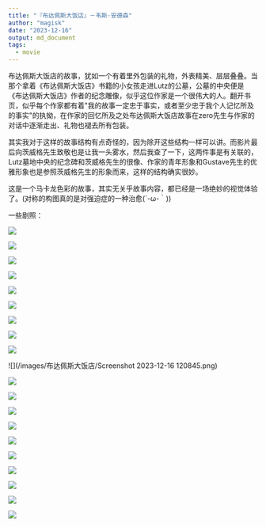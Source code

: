 ```yaml
---
title: "『布达佩斯大饭店』－韦斯·安德森"
author: "magisk"
date: "2023-12-16"
output: md_document
tags:
  - movie
---
```


<!--more-->

布达佩斯大饭店的故事，犹如一个有着里外包装的礼物，外表精美、层层叠叠。当那个拿着《布达佩斯大饭店》书籍的小女孩走进Lutz的公墓，公墓的中央便是《布达佩斯大饭店》作者的纪念雕像，似乎这位作家是一个很伟大的人。翻开书页，似乎每个作家都有着"我的故事一定忠于事实，或者至少忠于我个人记忆所及的事实"的执拗，在作家的回忆所及之处布达佩斯大饭店故事在zero先生与作家的对话中逐渐走出、礼物也褪去所有包装。

其实我对于这样的故事结构有点奇怪的，因为除开这些结构一样可以讲。而影片最后向茨威格先生致敬也是让我一头雾水，然后我查了一下，这两件事是有关联的，Lutz墓地中央的纪念碑和茨威格先生的很像、作家的青年形象和Gustave先生的优雅形象也是参照茨威格先生的形象而来，这样的结构确实很妙。

这是一个马卡龙色彩的故事，其实无关乎故事内容，都已经是一场绝妙的视觉体验了。(对称的构图真的是对强迫症的一种治愈(´-ω-｀))

一些剧照：

![](/images/布达佩斯大饭店/Snipaste_2023-12-15_21-23-15.png)

![](/images/布达佩斯大饭店/Snipaste_2023-12-15_21-24-54.png)

![](/images/布达佩斯大饭店/Snipaste_2023-12-15_21-25-17.png)

![](/images/布达佩斯大饭店/Snipaste_2023-12-15_21-25-56.png)

![](/images/布达佩斯大饭店/Snipaste_2023-12-15_21-39-29.png)

![](/images/布达佩斯大饭店/Snipaste_2023-12-15_21-39-35.png)

![](/images/布达佩斯大饭店/Snipaste_2023-12-15_21-39-47.png)

![](/images/布达佩斯大饭店/Snipaste_2023-12-15_21-48-16.png)

![](/images/布达佩斯大饭店/Snipaste_2023-12-15_21-58-04.png)

![](/images/布达佩斯大饭店/Screenshot 2023-12-16 120845.png)

![](/images/布达佩斯大饭店/Snipaste_2023-12-15_22-14-14.png)

![](/images/布达佩斯大饭店/Snipaste_2023-12-15_22-16-34.png)

![](/images/布达佩斯大饭店/Snipaste_2023-12-15_22-16-39.png)

![](/images/布达佩斯大饭店/Snipaste_2023-12-15_22-36-44.png)

![](/images/布达佩斯大饭店/Snipaste_2023-12-15_22-36-51.png)

![](/images/布达佩斯大饭店/Snipaste_2023-12-15_22-37-53.png)

![](/images/布达佩斯大饭店/Snipaste_2023-12-15_22-44-14.png)

![](/images/布达佩斯大饭店/Snipaste_2023-12-15_22-52-00.png)

![](/images/布达佩斯大饭店/Snipaste_2023-12-15_22-53-30.png)

![](/images/布达佩斯大饭店/Snipaste_2023-12-15_22-54-50.png)
